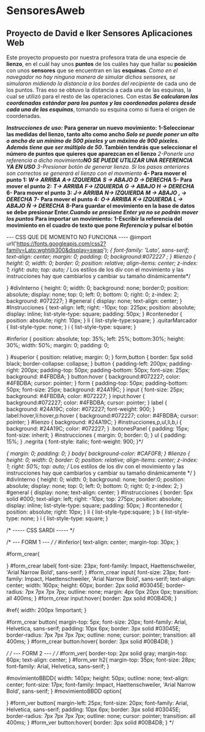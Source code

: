 # SensoresAweb
## Proyecto de David e Iker Sensores Aplicaciones Web
Este proyecto propuesto por nuestra profesora trata de una especie de **lienzo**, en el cuál hay unos **puntos** de los cuáles hay que hallar su **posición** con unos **sensores** que se encuentran en las **esquinas**. 
*Como en el navegador no hay ninguna manera de simular dichos sensores, se simularon midiendo la distancia a los bordes del recipiente* de cada uno de los puntos.
Tras eso se obtuvo la distancia a cada una de las esquinas, la cual se utilizó para el resto de las operaciones.
Con estas **_Se calcularon las coordenadas estándar para los puntos y las coordenadas polares desde cada una de las esquinas_**, tomando su esquina como si fuera el origen de coordenadas.

***Instrucciones de uso:***
**Para generar un nuevo movimiento:**
**1-Seleccionar las medidas del lienzo, tanto alto como ancho _Solo se puede poner un alto o ancho de un mínimo de 500 píxeles y un máximo de 900 píxeles. Además tiene que ser múltiplo de 50_. También tendrás que seleccionar el número de puntos que quieres que aparezcan en el lienzo**
*2-Ponerle una referencia a dicho movimiento**NO SE PUEDE UTILIZAR UNA REFERENCIA YA EN USO***
*3-Presionar botón de generar lienzo. Si los pasos anteriores son correctos se generará el lienzo con el movmiento*
**4- Para mover el punto 1:**
    ***W-> ARRIBA***
    ***A-> IZQUIERDA***
    ***S -> ABAJO***
    ***D -> DERECHA***
**5- Para mover el punto 2:**
    ***T-> ARRIBA***
    ***F-> IZQUIERDA***
    ***G -> ABAJO***
    ***H -> DERECHA***
**6- Para mover el punto 3:**
    ***J-> ARRIBA***
    ***N-> IZQUIERDA***
    ***M -> ABAJO***
    ***, -> DERECHA***
**7- Para mover el punto 4:**
    ***O-> ARRIBA***
    ***K-> IZQUIERDA***
    ***L -> ABAJO***
    ***Ñ -> DERECHA***
**8-Para guardar el movimiento en la base de datos se debe presionar Enter._Cuando se presione Enter ya no se podrán mover los puntos_**
**Para importar un movimiento:**
**1-Escribir la referencia del movimiento en el cuadro de texto que pone _Referencia_ y pulsar el botón**


--- CSS QUE DE MOMENTO NO FUNCIONA ----
@import url('https://fonts.googleapis.com/css2?family=Lato:wght@300&display=swap');
*{
    font-family: 'Lato', sans-serif;
    text-align: center;
    margin: 0;
    padding: 0;
    background:#072227 ;
}
#lienzo {
    height: 0;
    width: 0;
    border: 0;
    position: relative;
    align-items: center;
    z-index: 1;
    right: auto;
    top: auto;
    /*
    Los estilos de los div con el movimiento y las instrucciones hay que cambiarlos
    y cambiar su tamaño dinámicamente*/
    
}
#divInterno {
    height: 0;
    width: 0;
    background: none;
    border:0;
    position: absolute;
    display: none;
    top: 0;
    left: 0;
    bottom: 0;
    right: 0;
    z-index: 2;
    background: #072227;
}
#general {
    display: none;
    text-align: center;
}
#Instrucciones {
    text-align: left;
    right: -10px;
    top: 225px;
    position: absolute;
    display: inline;
    list-style-type: square;
    padding: 50px;
}
#contenedor {
    position: absolute;
    right: 10px;
}
li {
    list-style-type:square; 
}
.quitarMarcador {
    list-style-type: none;
}
i {
    list-style-type: square;
}

#inferior {
    position: absolute;
    top: 35%;
    left: 25%;
    bottom:30%;
    height: 30%;
    width: 50%;
    margin: 0;
    padding: 0;
    
}
#superior {
    position: relative;
    margin: 0;
}
form,button {
    border: 5px solid black;
    border-collapse: collapse;
}
button {
    padding-left: 200px;
    padding-right: 200px;
    padding-top: 50px;
    padding-bottom: 50px;
    font-size: 25px;
    background: #4FBDBA;
}
button:hover {
    background:#072227;
    color: #4FBDBA;
    cursor: pointer;
}
form {
    padding-top: 50px;
    padding-bottom: 50px;
    font-size: 25px;
    background: #24A19C;
}
input {
    font-size: 25px;
    background: #4FBDBA;
    color: #072227;
}
input:hover {
    background:#072227;
    color: #4FBDBA;
    cursor: pointer;
}
label {
    background: #24A19C;
    color: #072227;
    font-weight: 900;
}
label:hover,li:hover,p:hover {
    background:#072227;
    color: #4FBDBA;
    cursor: pointer;
}
#lienzo {
    background: #24A19C;
}
#instrucciones,p,ul,li,b,i {
    background: #24A19C;
    color: #072227;
}
.botonesPanel {
    padding: 15px;
    font-size: inherit;
}
#instrucciones {
    margin: 0;
    border: 0;
}
ul {
    padding: 15%;
}
.negrita {
    font-style: italic;
    font-weight: 900;
}*/


*{
    margin: 0;
    padding: 0;
}
body{
    background-color: #CAF0F8;
}
#lienzo {
    height: 0;
    width: 0;
    border: 0;
    position: relative;
    align-items: center;
    z-index: 1;
    right: 50%;
    top: auto;
    /*
    Los estilos de los div con el movimiento y las instrucciones hay que cambiarlos
    y cambiar su tamaño dinámicamente
    */
}
#divInterno {
    height: 0;
    width: 0;
    background: none;
    border:0;
    position: absolute;
    display: none;
    top: 0;
    left: 0;
    bottom: 0;
    right: 0;
    z-index: 2;
}
#general {
    display: none;
    text-align: center;
}
#Instrucciones {
    border: 5px solid #000;
    text-align: left;
    right: -10px;
    top: 275px;
    position: absolute;
    display: inline;
    list-style-type: square;
    padding: 50px;
}
#contenedor {
    position: absolute;
    right: 10px;
}
li {
    list-style-type:square; 
}
b {
    list-style-type: none;
}
i {
    list-style-type: square;
}


/* -----  CSS SARDI ----- */

/* --- FORM 1 --- */
/*
#inferior{
    text-align: center;
    margin-top: 30px;
}

#form_crear{
    
}
#form_crear label{
    font-size: 23px;
    font-family: Impact, Haettenschweiler, 'Arial Narrow Bold', sans-serif;
}
#form_crear input{
    font-size: 23px;
    font-family: Impact, Haettenschweiler, 'Arial Narrow Bold', sans-serif;
    text-align: center;
    width: 160px;
    height: 60px;
    border: 2px solid #03045E;
    border-radius: 7px 7px 7px 7px;
    outline: none;
    margin: 4px 0px 20px 0px;
    transition: all 400ms;
}
#form_crear input:hover{
    border: 2px solid #00B4D8;
}

#ref{
    width: 200px !important;
}

#form_crear button{
    margin-top: 5px;
    font-size: 20px;
    font-family: Arial, Helvetica, sans-serif;
    padding: 10px 6px;
    border: 3px solid #03045E;
    border-radius: 7px 7px 7px 7px;
    outline: none;
    cursor: pointer;
    transition: all 400ms;
}
#form_crear button:hover{
    border: 3px solid #00B4D8;
}

*/
/* --- FORM 2 --- */
/*
#form_ver{
    border-top: 2px solid gray;
    margin-top: 60px;
    text-align: center;
}
#form_ver h2{
    margin-top: 35px;
    font-size: 28px;
    font-family: Arial, Helvetica, sans-serif;
}

#movimientoBBDD{
    width: 140px;
    height: 50px;
    outline: none;
    text-align: center;
    font-size: 17px;
    font-family: Impact, Haettenschweiler, 'Arial Narrow Bold', sans-serif;
}
#movimientoBBDD option{

}
#form_ver button{
    margin-left: 25px;
    font-size: 20px;
    font-family: Arial, Helvetica, sans-serif;
    padding: 10px 6px;
    border: 3px solid #03045E;
    border-radius: 7px 7px 7px 7px;
    outline: none;
    cursor: pointer;
    transition: all 400ms;
}
#form_ver button:hover{
    border: 3px solid #00B4D8;
}
*/